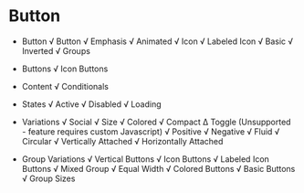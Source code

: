 # Button
* Button
  √ Button
  √ Emphasis
  √ Animated
  √ Icon
  √ Labeled Icon
  √ Basic
  √ Inverted
  √ Groups

* Buttons
  √ Icon Buttons

* Content
  √ Conditionals

* States
  √ Active
  √ Disabled
  √ Loading

* Variations
  √ Social
  √ Size
  √ Colored
  √ Compact
  ∆ Toggle (Unsupported - feature requires custom Javascript)
  √ Positive
  √ Negative
  √ Fluid
  √ Circular
  √ Vertically Attached
  √ Horizontally Attached

* Group Variations
  √ Vertical Buttons
  √ Icon Buttons
  √ Labeled Icon Buttons
  √ Mixed Group
  √ Equal Width
  √ Colored Buttons
  √ Basic Buttons
  √ Group Sizes